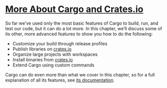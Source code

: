# [More About Cargo and Crates.io](ch14-00-more-about-cargo.html#more-about-cargo-and-cratesio)

So far we’ve used only the most basic features of Cargo to build, run, and test
our code, but it can do a lot more. In this chapter, we’ll discuss some of its
other, more advanced features to show you how to do the following:

* Customize your build through release profiles
* Publish libraries on [crates.io](https://crates.io)<!-- ignore -->
* Organize large projects with workspaces
* Install binaries from [crates.io](https://crates.io)<!-- ignore -->
* Extend Cargo using custom commands

Cargo can do even more than what we cover in this chapter, so for a full
explanation of all its features, see [its
documentation](https://doc.rust-lang.org/cargo/).
